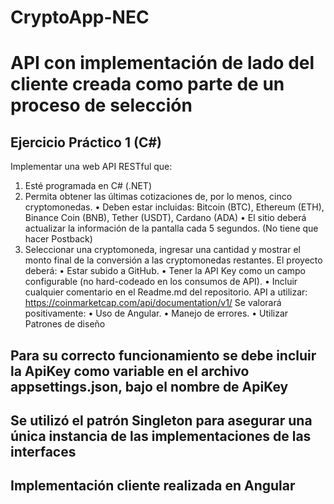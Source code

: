 # CryptoApp-NEC

# API con implementación de lado del cliente creada como parte de un proceso de selección
## Ejercicio Práctico 1 (C#)
Implementar una web API RESTful que:
1. Esté programada en C# (.NET)
2. Permita obtener las últimas cotizaciones de, por lo menos, cinco cryptomonedas.
• Deben estar incluidas: Bitcoin (BTC), Ethereum (ETH), Binance Coin (BNB), Tether (USDT), Cardano 
(ADA)
• El sitio deberá actualizar la información de la pantalla cada 5 segundos. (No tiene que hacer Postback)
3. Seleccionar una cryptomoneda, ingresar una cantidad y mostrar el monto final de la conversión a las 
cryptomonedas restantes.
El proyecto deberá:
• Estar subido a GitHub.
• Tener la API Key como un campo configurable (no hard-codeado en los consumos de API).
• Incluir cualquier comentario en el Readme.md del repositorio.
API a utilizar:
https://coinmarketcap.com/api/documentation/v1/
Se valorará positivamente:
• Uso de Angular.
• Manejo de errores.
• Utilizar Patrones de diseño


## Para su correcto funcionamiento se debe incluir la ApiKey como variable en el archivo appsettings.json, bajo el nombre de ApiKey
## Se utilizó el patrón Singleton para asegurar una única instancia de las implementaciones de las interfaces
## Implementación cliente realizada en Angular
